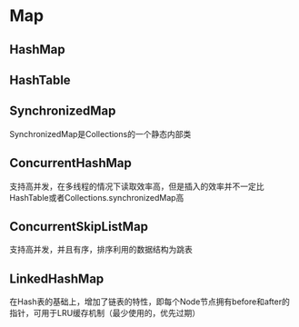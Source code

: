 # Map

## HashMap

## HashTable

## SynchronizedMap
SynchronizedMap是Collections的一个静态内部类

## ConcurrentHashMap
支持高并发，在多线程的情况下读取效率高，但是插入的效率并不一定比HashTable或者Collections.synchronizedMap高

## ConcurrentSkipListMap
支持高并发，并且有序，排序利用的数据结构为跳表

## LinkedHashMap
在Hash表的基础上，增加了链表的特性，即每个Node节点拥有before和after的指针，可用于LRU缓存机制（最少使用的，优先过期）